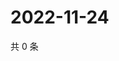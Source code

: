 # 2022-11-24

共 0 条

<!-- BEGIN WEIBO -->
<!-- 最后更新时间 Thu Nov 24 2022 17:14:56 GMT+0800 (China Standard Time) -->

<!-- END WEIBO -->
